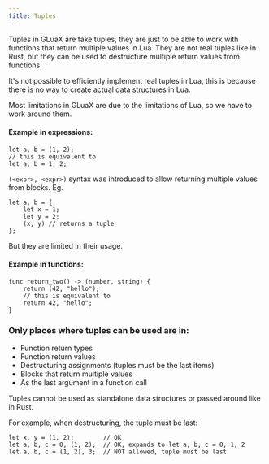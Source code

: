 ```yaml
---
title: Tuples
---
```


Tuples in GLuaX are fake tuples, they are just to be able to work with functions that return multiple values in Lua.
They are not real tuples like in Rust, but they can be used to destructure multiple return values from functions.

It's not possible to efficiently implement real tuples in Lua, this is because there is no way to create actual data structures in Lua.

Most limitations in GLuaX are due to the limitations of Lua, so we have to work around them.

#### Example in expressions:

```gluax
let a, b = (1, 2);
// this is equivalent to
let a, b = 1, 2;
```

`(<expr>, <expr>)` syntax was introduced to allow returning multiple values from blocks.
Eg.

```gluax
let a, b = {
    let x = 1;
    let y = 2;
    (x, y) // returns a tuple
};
```

But they are limited in their usage.

#### Example in functions:

```gluax
func return_two() -> (number, string) {
    return (42, "hello");
    // this is equivalent to
    return 42, "hello";
}
```

### Only places where tuples can be used are in:

- Function return types
- Function return values
- Destructuring assignments (tuples must be the last items)
- Blocks that return multiple values
- As the last argument in a function call

Tuples cannot be used as standalone data structures or passed around like in Rust.

For example, when destructuring, the tuple must be last:

```gluax
let x, y = (1, 2);        // OK
let a, b, c = 0, (1, 2);  // OK, expands to let a, b, c = 0, 1, 2
let a, b, c = (1, 2), 3;  // NOT allowed, tuple must be last
```
